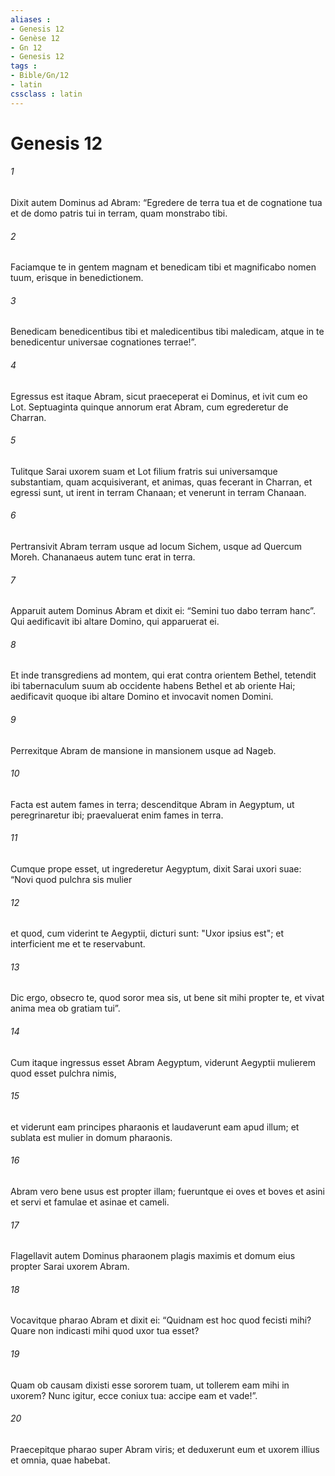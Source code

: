 ```yaml
---
aliases : 
- Genesis 12
- Genèse 12
- Gn 12
- Genesis 12
tags : 
- Bible/Gn/12
- latin
cssclass : latin
---
```


# Genesis 12

###### 1
Dixit autem Dominus ad Abram: “Egredere de terra tua et de cognatione tua et de domo patris tui in terram, quam monstrabo tibi.
###### 2
Faciamque te in gentem magnam et benedicam tibi et magnificabo nomen tuum, erisque in benedictionem.
###### 3
Benedicam benedicentibus tibi et maledicentibus tibi maledicam, atque in te benedicentur universae cognationes terrae!”.
###### 4
Egressus est itaque Abram, sicut praeceperat ei Dominus, et ivit cum eo Lot. Septuaginta quinque annorum erat Abram, cum egrederetur de Charran. 
###### 5
Tulitque Sarai uxorem suam et Lot filium fratris sui universamque substantiam, quam acquisiverant, et animas, quas fecerant in Charran, et egressi sunt, ut irent in terram Chanaan; et venerunt in terram Chanaan.
###### 6
Pertransivit Abram terram usque ad locum Sichem, usque ad Quercum Moreh. Chananaeus autem tunc erat in terra. 
###### 7
Apparuit autem Dominus Abram et dixit ei: “Semini tuo dabo terram hanc”. Qui aedificavit ibi altare Domino, qui apparuerat ei.
###### 8
Et inde transgrediens ad montem, qui erat contra orientem Bethel, tetendit ibi tabernaculum suum ab occidente habens Bethel et ab oriente Hai; aedificavit quoque ibi altare Domino et invocavit nomen Domini. 
###### 9
Perrexitque Abram de mansione in mansionem usque ad Nageb.
###### 10
Facta est autem fames in terra; descenditque Abram in Aegyptum, ut peregrinaretur ibi; praevaluerat enim fames in terra. 
###### 11
Cumque prope esset, ut ingrederetur Aegyptum, dixit Sarai uxori suae: “Novi quod pulchra sis mulier 
###### 12
et quod, cum viderint te Aegyptii, dicturi sunt: "Uxor ipsius est"; et interficient me et te reservabunt. 
###### 13
Dic ergo, obsecro te, quod soror mea sis, ut bene sit mihi propter te, et vivat anima mea ob gratiam tui”. 
###### 14
Cum itaque ingressus esset Abram Aegyptum, viderunt Aegyptii mulierem quod esset pulchra nimis, 
###### 15
et viderunt eam principes pharaonis et laudaverunt eam apud illum; et sublata est mulier in domum pharaonis. 
###### 16
Abram vero bene usus est propter illam; fueruntque ei oves et boves et asini et servi et famulae et asinae et cameli. 
###### 17
Flagellavit autem Dominus pharaonem plagis maximis et domum eius propter Sarai uxorem Abram. 
###### 18
Vocavitque pharao Abram et dixit ei: “Quidnam est hoc quod fecisti mihi? Quare non indicasti mihi quod uxor tua esset? 
###### 19
Quam ob causam dixisti esse sororem tuam, ut tollerem eam mihi in uxorem? Nunc igitur, ecce coniux tua: accipe eam et vade!”. 
###### 20
Praecepitque pharao super Abram viris; et deduxerunt eum et uxorem illius et omnia, quae habebat.
